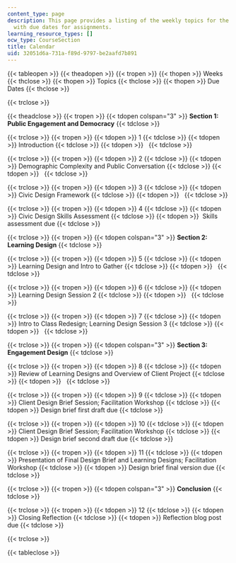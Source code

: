 ```yaml
---
content_type: page
description: This page provides a listing of the weekly topics for the course, along
  with due dates for assignments.
learning_resource_types: []
ocw_type: CourseSection
title: Calendar
uid: 32051d6a-731a-f89d-9797-be2aafd7b891
---
```


{{< tableopen >}}
{{< theadopen >}}
{{< tropen >}}
{{< thopen >}}
Weeks
{{< thclose >}}
{{< thopen >}}
Topics
{{< thclose >}}
{{< thopen >}}
Due Dates
{{< thclose >}}

{{< trclose >}}

{{< theadclose >}}
{{< tropen >}}
{{< tdopen colspan="3" >}}
**Section 1: Public Engagement and Democracy**
{{< tdclose >}}

{{< trclose >}}
{{< tropen >}}
{{< tdopen >}}
1
{{< tdclose >}}
{{< tdopen >}}
Introduction
{{< tdclose >}}
{{< tdopen >}}
 
{{< tdclose >}}

{{< trclose >}}
{{< tropen >}}
{{< tdopen >}}
2
{{< tdclose >}}
{{< tdopen >}}
Demographic Complexity and Public Conversation
{{< tdclose >}}
{{< tdopen >}}
 
{{< tdclose >}}

{{< trclose >}}
{{< tropen >}}
{{< tdopen >}}
3
{{< tdclose >}}
{{< tdopen >}}
Civic Design Framework
{{< tdclose >}}
{{< tdopen >}}
 
{{< tdclose >}}

{{< trclose >}}
{{< tropen >}}
{{< tdopen >}}
4
{{< tdclose >}}
{{< tdopen >}}
Civic Design Skills Assessment
{{< tdclose >}}
{{< tdopen >}}
 Skills assessment due
{{< tdclose >}}

{{< trclose >}}
{{< tropen >}}
{{< tdopen colspan="3" >}}
**Section 2: Learning Design**
{{< tdclose >}}

{{< trclose >}}
{{< tropen >}}
{{< tdopen >}}
5
{{< tdclose >}}
{{< tdopen >}}
Learning Design and Intro to Gather
{{< tdclose >}}
{{< tdopen >}}
 
{{< tdclose >}}

{{< trclose >}}
{{< tropen >}}
{{< tdopen >}}
6
{{< tdclose >}}
{{< tdopen >}}
Learning Design Session 2
{{< tdclose >}}
{{< tdopen >}}
 
{{< tdclose >}}

{{< trclose >}}
{{< tropen >}}
{{< tdopen >}}
7
{{< tdclose >}}
{{< tdopen >}}
Intro to Class Redesign; Learning Design Session 3
{{< tdclose >}}
{{< tdopen >}}
 
{{< tdclose >}}

{{< trclose >}}
{{< tropen >}}
{{< tdopen colspan="3" >}}
**Section 3: Engagement Design**
{{< tdclose >}}

{{< trclose >}}
{{< tropen >}}
{{< tdopen >}}
8
{{< tdclose >}}
{{< tdopen >}}
Review of Learning Designs and Overview of Client Project
{{< tdclose >}}
{{< tdopen >}}
 
{{< tdclose >}}

{{< trclose >}}
{{< tropen >}}
{{< tdopen >}}
9
{{< tdclose >}}
{{< tdopen >}}
Client Design Brief Session; Facilitation Workshop
{{< tdclose >}}
{{< tdopen >}}
Design brief first draft due
{{< tdclose >}}

{{< trclose >}}
{{< tropen >}}
{{< tdopen >}}
10
{{< tdclose >}}
{{< tdopen >}}
Client Design Brief Session; Facilitation Workshop
{{< tdclose >}}
{{< tdopen >}}
Design brief second draft due
{{< tdclose >}}

{{< trclose >}}
{{< tropen >}}
{{< tdopen >}}
11
{{< tdclose >}}
{{< tdopen >}}
Presentation of Final Design Brief and Learning Designs; Facilitation Workshop
{{< tdclose >}}
{{< tdopen >}}
Design brief final version due
{{< tdclose >}}

{{< trclose >}}
{{< tropen >}}
{{< tdopen colspan="3" >}}
**Conclusion**
{{< tdclose >}}

{{< trclose >}}
{{< tropen >}}
{{< tdopen >}}
12
{{< tdclose >}}
{{< tdopen >}}
Closing Reflection
{{< tdclose >}}
{{< tdopen >}}
Reflection blog post due
{{< tdclose >}}

{{< trclose >}}

{{< tableclose >}}